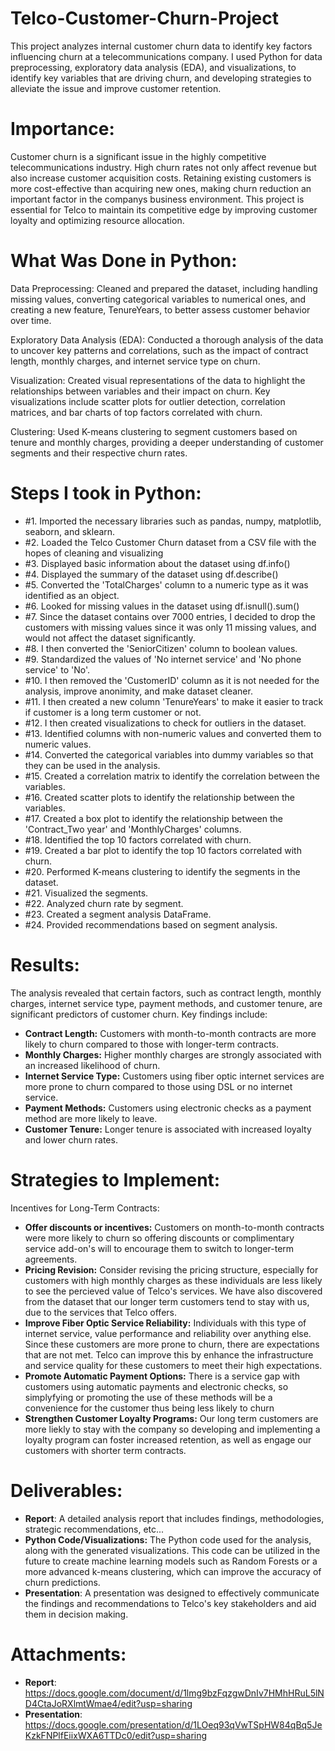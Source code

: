 # Telco-Customer-Churn-Project
This project analyzes internal customer churn data to identify key factors influencing churn at a telecommunications company. I used Python for data preprocessing, exploratory data analysis (EDA), and visualizations, to identify key variables that are driving churn, and developing strategies to alleviate the issue and improve customer retention.

# Importance:
Customer churn is a significant issue in the highly competitive telecommunications industry. High churn rates not only affect revenue but also increase customer acquisition costs. Retaining existing customers is more cost-effective than acquiring new ones, making churn reduction an important factor in the companys business environment. This project is essential for Telco to maintain its competitive edge by improving customer loyalty and optimizing resource allocation.

# What Was Done in Python:
Data Preprocessing: Cleaned and prepared the dataset, including handling missing values, converting categorical variables to numerical ones, and creating a new feature, TenureYears, to better assess customer behavior over time.

Exploratory Data Analysis (EDA): Conducted a thorough analysis of the data to uncover key patterns and correlations, such as the impact of contract length, monthly charges, and internet service type on churn.

Visualization: Created visual representations of the data to highlight the relationships between variables and their impact on churn. Key visualizations include scatter plots for outlier detection, correlation matrices, and bar charts of top factors correlated with churn.

Clustering: Used K-means clustering to segment customers based on tenure and monthly charges, providing a deeper understanding of customer segments and their respective churn rates.

# Steps I took in Python:
- #1. Imported the necessary libraries such as pandas, numpy, matplotlib, seaborn, and sklearn.
- #2. Loaded the Telco Customer Churn dataset from a CSV file with the hopes of cleaning and visualizing
- #3. Displayed basic information about the dataset using df.info()
- #4. Displayed the summary of the dataset using df.describe()
- #5. Converted the 'TotalCharges' column to a numeric type as it was identified as an object.
- #6. Looked for missing values in the dataset using df.isnull().sum()
- #7. Since the dataset contains over 7000 entries, I decided to drop the customers with missing values since it was only 11 missing values, and would not affect the dataset significantly.
- #8. I then converted the 'SeniorCitizen' column to boolean values.
- #9. Standardized the values of 'No internet service' and 'No phone service' to 'No'.
- #10. I then removed the 'CustomerID' column as it is not needed for the analysis, improve anonimity, and make dataset cleaner.
- #11. I then created a new column 'TenureYears' to make it easier to track if customer is a long term customer or not.
- #12. I then created visualizations to check for outliers in the dataset.
- #13. Identified columns with non-numeric values and converted them to numeric values.
- #14. Converted the categorical variables into dummy variables so that they can be used in the analysis.
- #15. Created a correlation matrix to identify the correlation between the variables.
- #16. Created scatter plots to identify the relationship between the variables.
- #17. Created a box plot to identify the relationship between the 'Contract_Two year' and 'MonthlyCharges' columns.
- #18. Identified the top 10 factors correlated with churn.
- #19. Created a bar plot to identify the top 10 factors correlated with churn.
- #20. Performed K-means clustering to identify the segments in the dataset.
- #21. Visualized the segments.
- #22. Analyzed churn rate by segment.
- #23. Created a segment analysis DataFrame.
- #24. Provided recommendations based on segment analysis.

# Results: 
The analysis revealed that certain factors, such as contract length, monthly charges, internet service type, payment methods, and customer tenure, are significant predictors of customer churn. Key findings include:
- **Contract Length:** Customers with month-to-month contracts are more likely to churn compared to those with longer-term contracts.
- **Monthly Charges:** Higher monthly charges are strongly associated with an increased likelihood of churn.
- **Internet Service Type:** Customers using fiber optic internet services are more prone to churn compared to those using DSL or no internet service.
- **Payment Methods:** Customers using electronic checks as a payment method are more likely to leave.
- **Customer Tenure:** Longer tenure is associated with increased loyalty and lower churn rates.

# Strategies to Implement:
Incentives for Long-Term Contracts: 
- **Offer discounts or incentives:** Customers on month-to-month contracts were more likely to churn so offering discounts or complimentary service add-on's will to encourage them to switch to longer-term agreements.
- **Pricing Revision:** Consider revising the pricing structure, especially for customers with high monthly charges as these individuals are less likely to see the percieved value of Telco's services. We have also discovered from the dataset that our longer term customers tend to stay with us, due to the services that Telco offers.
- **Improve Fiber Optic Service Reliability:** Individuals with this type of internet service, value performance and reliability over anything else. Since these customers are more prone to churn, there are expectations that are not met. Telco can improve this by enhance the infrastructure and service quality for these customers to meet their high expectations.
- **Promote Automatic Payment Options:** There is a service gap with customers using automatic payments and electronic checks, so simplyfying or  promoting the use of these methods will be a convenience for the customer thus being less likely to churn
- **Strengthen Customer Loyalty Programs:** Our long term customers are more liekly to stay with the company so developing and implementing a loyalty program can foster increased retention, as well as engage our customers with shorter term contracts.

# Deliverables:
- **Report**: A detailed analysis report that includes findings, methodologies, strategic recommendations, etc...
- **Python Code/Visualizations:** The Python code used for the analysis, along with the generated visualizations. This code can be utilized in the future to create machine learning models such as Random Forests or a more advanced k-means clustering, which can improve the accuracy of churn predictions.
- **Presentation**: A presentation was designed to effectively communicate the findings and recommendations to Telco's key stakeholders and aid them in decision making.

# Attachments:
- **Report**: https://docs.google.com/document/d/1lmg9bzFqzgwDnIv7HMhHRuL5lND4CtaJoRXlmtWmae4/edit?usp=sharing
- **Presentation**: https://docs.google.com/presentation/d/1LOeq93qVwTSpHW84qBq5JeKzkFNPlfEiixWXA6TTDc0/edit?usp=sharing
